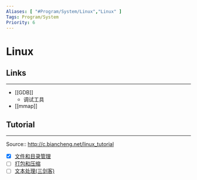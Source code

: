 ```yaml
---
Aliases: [ "#Program/System/Linux","Linux" ]
Tags: Program/System
Priority: 6
---
```

# Linux

## Links
---
- [[GDB]]
	- 调试工具
- [[mmap]]

## Tutorial
---
Source:: http://c.biancheng.net/linux_tutorial
- [x] [文件和目录管理](http://c.biancheng.net/linux_tutorial/file_content/)
- [ ] [打包和压缩](http://c.biancheng.net/linux_tutorial/bale_compress/)
- [ ] [文本处理(三剑客)](http://c.biancheng.net/linux_tutorial/text_processing/)
